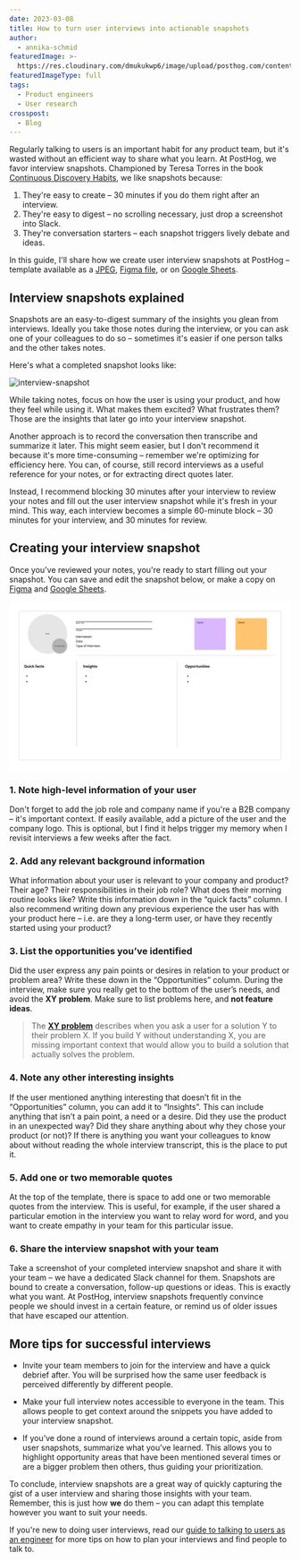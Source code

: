 ```yaml
---
date: 2023-03-08
title: How to turn user interviews into actionable snapshots
author:
  - annika-schmid
featuredImage: >-
  https://res.cloudinary.com/dmukukwp6/image/upload/posthog.com/contents/images/blog/posthog-blog-at-desk.png
featuredImageType: full
tags:
  - Product engineers
  - User research
crosspost:
  - Blog
---
```


Regularly talking to users is an important habit for any product team, but it's wasted without an efficient way to share what you learn. At PostHog, we favor interview snapshots. Championed by Teresa Torres in the book [Continuous Discovery Habits](https://www.amazon.com/Continuous-Discovery-Habits-Discover-Products/dp/1736633309), we like snapshots because:

 1. They're easy to create – 30 minutes if you do them right after an interview.
 2. They're easy to digest – no scrolling necessary, just drop a screenshot into Slack.
 3. They're conversation starters – each snapshot triggers lively debate and ideas.

In this guide, I'll share how we create user interview snapshots at PostHog – template available as a [JPEG](https://posthog.com/images/interview-snapshot.jpg), [Figma file](https://www.figma.com/file/iO6kIZ8kXdMudLtu7kSyc5/PostHog-Interview-Snapshot-Template?node-id=0%3A1&t=LDU8ALaROQyfh6JL-1), or on [Google Sheets](https://docs.google.com/presentation/d/1JnewtJmeRHrXPloJzT5nGmXYrBUbaKnN7-k4kYjbo9M/edit?usp=sharing).

## Interview snapshots explained

Snapshots are an easy-to-digest summary of the insights you glean from interviews. Ideally you take those notes during the interview, or you can ask one of your colleagues to do so – sometimes it's easier if one person talks and the other takes notes. 

Here's what a completed snapshot looks like:

![interview-snapshot](../images/interview-snapshots/interview-snapshot-filled-out.jpg)

While taking notes, focus on how the user is using your product, and how they feel while using it. What makes them excited? What frustrates them? Those are the insights that later go into your interview snapshot.

Another approach is to record the conversation then transcribe and summarize it later. This might seem easier, but I don't recommend it because it's more time-consuming – remember we're optimizing for efficiency here. You can, of course, still record interviews as a useful reference for your notes, or for extracting direct quotes later.

Instead, I recommend blocking 30 minutes after your interview to review your notes and fill out the user interview snapshot while it's fresh in your mind. This way, each interview becomes a simple 60-minute block – 30 minutes for your interview, and 30 minutes for review.

## Creating your interview snapshot

Once you've reviewed your notes, you're ready to start filling out your snapshot. You can save and edit the snapshot below, or make a copy on [Figma](https://www.figma.com/file/iO6kIZ8kXdMudLtu7kSyc5/PostHog-Interview-Snapshot-Template?node-id=0%3A1&t=LDU8ALaROQyfh6JL-1) and [Google Sheets](https://docs.google.com/presentation/d/1JnewtJmeRHrXPloJzT5nGmXYrBUbaKnN7-k4kYjbo9M/edit?usp=sharing).

![interview-snapshot](../images/interview-snapshots/interview-snapshot.jpg)

### 1. Note high-level information of your user

Don't forget to add the job role and company name if you're a B2B company – it's important context. If easily available, add a picture of the user and the company logo. This is optional, but I find it helps trigger my memory when I revisit interviews a few weeks after the fact.

### 2. Add any relevant background information

What information about your user is relevant to your company and product? Their age? Their responsibilities in their job role? What does their morning routine looks like? Write this information down in the “quick facts” column. I also recommend writing down any previous experience the user has with your product here – i.e. are they a long-term user, or have they recently started using your product?

### 3. List the opportunities you’ve identified

Did the user express any pain points or desires in relation to your product or problem area? Write these down in the “Opportunities” column. During the interview, make sure you really get to the bottom of the user’s needs, and avoid the **XY problem**. Make sure to list problems here, and **not feature ideas**.

> The [**XY problem**](https://xyproblem.info/) describes when you ask a user for a solution Y to their problem X. If you build Y without understanding X, you are missing important context that would allow you to build a solution that actually solves the problem.

### 4. Note any other interesting insights

If the user mentioned anything interesting that doesn’t fit in the “Opportunities” column, you can add it to “Insights”. This can include anything that isn’t a pain point, a need or a desire. Did they use the product in an unexpected way? Did they share anything about why they chose your product (or not)? If there is anything you want your colleagues to know about without reading the whole interview transcript, this is the place to put it.

### 5. Add one or two memorable quotes

At the top of the template, there is space to add one or two memorable quotes from the interview. This is useful, for example, if the user shared a particular emotion in the interview you want to relay word for word, and you want to create empathy in your team for this particular issue.

### 6. Share the interview snapshot with your team

Take a screenshot of your completed interview snapshot and share it with your team – we have a dedicated Slack channel for them. Snapshots are bound to create a conversation, follow-up questions or ideas. This is exactly what you want. At PostHog, interview snapshots frequently convince people we should invest in a certain feature, or remind us of older issues that have escaped our attention.

## More tips for successful interviews

- Invite your team members to join for the interview and have a quick debrief after. You will be surprised how the same user feedback is perceived differently by different people.

- Make your full interview notes accessible to everyone in the team. This allows people to get context around the snippets you have added to your interview snapshot.

- If you’ve done a round of interviews around a certain topic, aside from user snapshots, summarize what you’ve learned. This allows you to highlight opportunity areas that have been mentioned several times or are a bigger problem then others, thus guiding your prioritization.

To conclude, interview snapshots are a great way of quickly capturing the gist of a user interview and sharing those insights with your team. Remember, this is just how **we** do them – you can adapt this template however you want to suit your needs. 

If you're new to doing user interviews, read our [guide to talking to users as an engineer](/blog/10x-engineers-do-user-interviews) for more tips on how to plan your interviews and find people to talk to.
